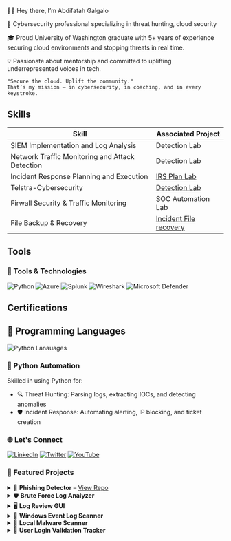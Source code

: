 👋🏾 Hey there, I’m Abdifatah Galgalo

🔐 Cybersecurity professional specializing in threat hunting, cloud security

🎓 Proud University of Washington graduate with 5+ years of experience securing cloud environments and stopping threats in real time.

💡 Passionate about mentorship and committed to uplifting underrepresented voices in tech.

	"Secure the cloud. Uplift the community."
	That’s my mission — in cybersecurity, in coaching, and in every keystroke.

## Skills

| Skill                                         | Associated Project         |
|-----------------------------------------------|-----------------------------------------------|
| SIEM Implementation and Log Analysis          | <a Still working on>Detection Lab</a>|
| Network Traffic Monitoring and Attack Detection| <a Still working on>Detection Lab</a>|
| Incident Response Planning and Execution      | <a href="https://medium.com/p/43a41dcbb66a/edit"> IRS Plan Lab</a>|
| Telstra-Cybersecurity | <a href="https://github.com/craig/SpringCore0day/blob/main/exp.py">Detection Lab</a>|
| Firwall Security & Traffic Monitoring	| SOC Automation Lab|
|File Backup & Recovery	| <a href="https://www.youtube.com/@143abdifatah">Incident File recovery </a>|

## Tools
### 🔧 Tools & Technologies

![Python](https://img.shields.io/badge/Python-3776AB?style=for-the-badge&logo=python&logoColor=white)
![Azure](https://img.shields.io/badge/Azure-0078D4?style=for-the-badge&logo=microsoft-azure&logoColor=white)
![Splunk](https://img.shields.io/badge/Splunk-000000?style=for-the-badge&logo=splunk&logoColor=white)
![Wireshark](https://img.shields.io/badge/Wireshark-1679A7?style=for-the-badge&logo=wireshark&logoColor=white)
![Microsoft Defender](https://img.shields.io/badge/Microsoft_Defender_for_Endpoint-00A4EF?style=for-the-badge&logo=microsoft&logoColor=white)

## Certifications

## 🧠 Programming Languages

![Python Lanauages](https://github-readme-stats.vercel.app/api/top-langs/?username=your-github-username&layout=compact&theme=tokyonight&langs_count=8)

### 🐍 Python Automation
Skilled in using Python for:

- 🔍 Threat Hunting: Parsing logs, extracting IOCs, and detecting anomalies
- 🛡 Incident Response: Automating alerting, IP blocking, and ticket creation
























### 🌐 Let's Connect

[![LinkedIn](https://img.shields.io/badge/LinkedIn-0077B5?logo=linkedin&style=for-the-badge)](https://www.linkedin.com/in/your-link/)
[![Twitter](https://img.shields.io/badge/Twitter-1DA1F2?logo=twitter&style=for-the-badge)](https://twitter.com/your-handle)
[![YouTube](https://img.shields.io/badge/YouTube-FF0000?logo=youtube&style=for-the-badge)](https://www.youtube.com/@yourchannel)


### 📂 Featured Projects
<details> <summary>🔎 <strong>Phishing Detector</strong> – <a href="https://github.com/galgalo12/phishing-detector">View Repo</a></summary>
🧠 Classifies emails as phishing or legitimate

📡 Uses VirusTotal threat intelligence API

⚡ Helps analysts prioritize email threats

</details> <details> <summary>🛡️ <strong>Brute Force Log Analyzer</strong></summary>
📊 Scans logs for brute-force login attempts

✉️ Sends alerts via Gmail

🔥 Auto-blocks malicious IPs with firewall integration

</details> <details> <summary>🖥️ <strong>Log Review GUI</strong></summary>
🧩 Graphical interface for real-time log analysis

🔍 Filters, tags, and flags suspicious entries

💼 Ideal for Security Operations Centers

</details> <details> <summary>📁 <strong>Windows Event Log Scanner</strong></summary>
🔍 Detects malicious events in Windows logs

🚨 Flags failed logins, PowerShell abuse, service tampering

🛠️ Great for incident response teams

</details> <details> <summary>💾 <strong>Local Malware Scanner</strong></summary>
🧪 Scans Windows files against ClamAV/VirusTotal

🧠 Identifies known malware hashes

🧱 Supports alerting and suspicious upload checks

</details> <details> <summary>👤 <strong>User Login Validation Tracker</strong></summary>
📌 Tracks login success and failure events

🕵️ Flags logins at odd hours or from new devices

🧭 Supports anomaly detection and SOC workflows.
